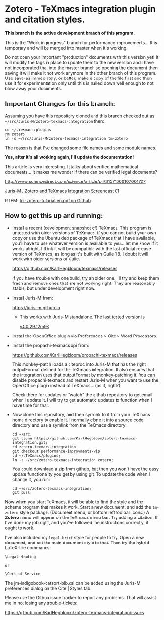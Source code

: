 Zotero - TeXmacs integration plugin and citation styles.
========================================================

**This branch is the active development branch of this program.**

This is the "Work in progress" branch for performance improvements... It is
temporary and will be merged into master when it's working.

Do not open your important "production" documents with this version yet! It
will modify the <zcite> tags in place to update them to the new version and I
have not incorporated that into the master branch so opening the document then
saving it will make it not work anymore in the other branch of this
program. Use save-as immediately, or better, make a copy of the file first and
then use it for experimentation only until this is nailed down well enough to
not blow away your documents.

## Important Changes for this branch: ##

Assuming you have this repository cloned and this branch checked out
as `~/src/Juris-M/zotero-texmacs-integration` then:

    cd ~/.TeXmacs/plugins
    rm zotero
    ln -s ~/src/Juris-M/zotero-texmacs-integration tm-zotero

The reason is that I've changed some file names and some module names.


**Yes, after it's all working again, I'll update the documentation!**

This article is very interesting. It talks about verified mathematical
documents... it makes me wonder if there can be verified legal documents?

http://www.sciencedirect.com/science/article/pii/S1571066107001727


[Juris-M / Zotero and TeXmacs Integration Screencast 01](https://www.youtube.com/watch?v=ZhOton-p3T8)

RTFM: [tm-zotero-tutorial.en.pdf on Github](https://github.com/KarlHegbloom/zotero-texmacs-integration/blob/performance-improvments-wip/doc/tm-zotero-tutorial.en.pdf)

How to get this up and running:
-------------------------------

  * Install a recent (development snapshot of) TeXmacs. This program
    is untested with older versions of TeXmacs. If you can not build
    your own copy or use the Ubuntu deb package of TeXmacs that I have
    available, you'll have to use whatever version is available to
    you... let me know if it works alright. I think it will be
    compatible with the last official release version of TeXmacs, as
    long as it's built with Guile 1.8. I doubt it will work with older
    versions of Guile.

    https://github.com/KarlHegbloom/texmacs/releases

    If you have trouble with one build, try an older one. I'll try and
    keep them fresh and remove ones that are not working right. They
    are reasonably stable, but under development right now.

  * Install Juris-M from:

    https://juris-m.github.io

    * This works with Juris-M standalone. The last tested version is

      [v4.0.29.12m98](https://github.com/Juris-M/zotero-standalone-build/releases/download/v4.0.29.12m98/jurism-for-linux-64bit-4.0.29.12m98.tar.bz2)

  * Install the OpenOffice plugin via Preferences > Cite > Word Processors.

  * Install the propachi-texmacs xpi from:

    https://github.com/KarlHegbloom/propachi-texmacs/releases

    This monkey-patch loads a citeproc into Juris-M that has the right
    outputFormat defined for the TeXmacs integration. It also ensures that the
    integration uses that outputFormat by monkey-patching it. You can disable
    propachi-texmacs and restart Juris-M when you want to use the OpenOffice
    plugin instead of TeXmacs... (as if, right?)

    Check there for updates or "watch" the github repository to get email when
    I update it. I will try to get automatic updates to function when I have
    time for that.

  * Now clone this repository, and then symlink to it from your
    TeXmacs home directory to enable it. I normally clone it into a
    source code directory and use a symlink from the TeXmacs
    directory:

        cd ~/src;
        git clone https://github.com/KarlHegbloom/zotero-texmacs-integration.git;
        cd zotero-texmacs-integration
        git checkout performance-improvments-wip
        cd ~/.TeXmacs/plugins;
        ln -s ~/src/zotero-texmacs-integration zotero;

    You could download a zip from github, but then you won't have the
    easy update functionality you get by using git. To update the code
    when I change it, you run:

        cd ~/src/zotero-texmacs-integration;
        git pull;

Now when you start TeXmacs, it will be able to find the style and the
scheme program that makes it work. Start a new document, and add the
`tm-zotero` style package. (Document menu, or bottom left toolbar
icons.) A **Zotero** menu will appear on the TeXmacs menu bar. Try
adding a citation. If I've done my job right, and you've followed the
instructions correctly, it ought to work.

I've also included my `legal-brief` style for people to try. Open a
new document, and set the main document style to that. Then try the
hybrid LaTeX-like commands:

    \Legal-Heading

    or

    \Cert-of-Service

The jm-indigobook-catsort-bib.csl can be added using the Juris-M preferences
dialog on the Cite | Styles tab.

Please use the Github issue tracker to report any problems. That will
assist me in not losing any trouble-tickets:

https://github.com/KarlHegbloom/zotero-texmacs-integration/issues
